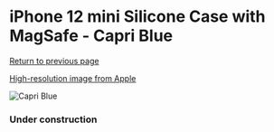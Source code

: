 # iPhone 12 mini Silicone Case with MagSafe - Capri Blue

[Return to previous page](/iphone_12)

[High-resolution image from Apple](https://store.storeimages.cdn-apple.com/8756/as-images.apple.com/is/MJYU3?wid=4500&hei=4500&fmt=png)

<div style="width: 384px"><img src="/everypreview/MJYU3.png" alt="Capri Blue"></div>

### Under construction
